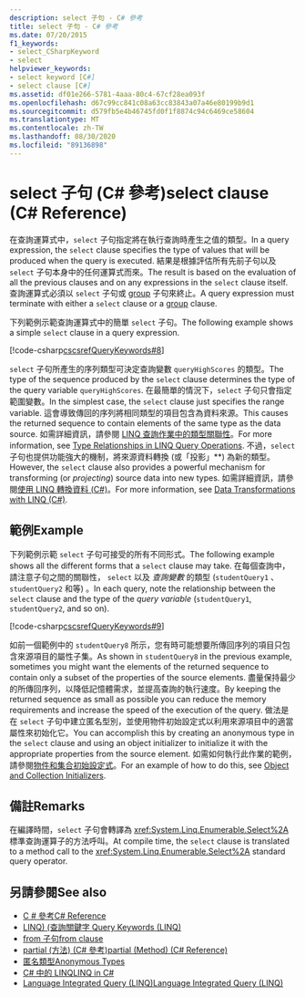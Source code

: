 ```yaml
---
description: select 子句 - C# 參考
title: select 子句 - C# 參考
ms.date: 07/20/2015
f1_keywords:
- select_CSharpKeyword
- select
helpviewer_keywords:
- select keyword [C#]
- select clause [C#]
ms.assetid: df01e266-5781-4aaa-80c4-67cf28ea093f
ms.openlocfilehash: d67c99cc841c08a63cc83843a07a46e80199b9d1
ms.sourcegitcommit: d579fb5e4b46745fd0f1f8874c94c6469ce58604
ms.translationtype: MT
ms.contentlocale: zh-TW
ms.lasthandoff: 08/30/2020
ms.locfileid: "89136898"
---
```

# <a name="select-clause-c-reference"></a><span data-ttu-id="88356-103">select 子句 (C# 參考)</span><span class="sxs-lookup"><span data-stu-id="88356-103">select clause (C# Reference)</span></span>

<span data-ttu-id="88356-104">在查詢運算式中，`select` 子句指定將在執行查詢時產生之值的類型。</span><span class="sxs-lookup"><span data-stu-id="88356-104">In a query expression, the `select` clause specifies the type of values that will be produced when the query is executed.</span></span> <span data-ttu-id="88356-105">結果是根據評估所有先前子句以及 `select` 子句本身中的任何運算式而來。</span><span class="sxs-lookup"><span data-stu-id="88356-105">The result is based on the evaluation of all the previous clauses and on any expressions in the `select` clause itself.</span></span> <span data-ttu-id="88356-106">查詢運算式必須以 `select` 子句或 [group](group-clause.md) 子句來終止。</span><span class="sxs-lookup"><span data-stu-id="88356-106">A query expression must terminate with either a `select` clause or a [group](group-clause.md) clause.</span></span>

<span data-ttu-id="88356-107">下列範例示範查詢運算式中的簡單 `select` 子句。</span><span class="sxs-lookup"><span data-stu-id="88356-107">The following example shows a simple `select` clause in a query expression.</span></span>

[!code-csharp[cscsrefQueryKeywords#8](~/samples/snippets/csharp/VS_Snippets_VBCSharp/CsCsrefQueryKeywords/CS/Select.cs#8)]  

<span data-ttu-id="88356-108">`select` 子句所產生的序列類型可決定查詢變數 `queryHighScores` 的類型。</span><span class="sxs-lookup"><span data-stu-id="88356-108">The type of the sequence produced by the `select` clause determines the type of the query variable `queryHighScores`.</span></span> <span data-ttu-id="88356-109">在最簡單的情況下，`select` 子句只會指定範圍變數。</span><span class="sxs-lookup"><span data-stu-id="88356-109">In the simplest case, the `select` clause just specifies the range variable.</span></span> <span data-ttu-id="88356-110">這會導致傳回的序列將相同類型的項目包含為資料來源。</span><span class="sxs-lookup"><span data-stu-id="88356-110">This causes the returned sequence to contain elements of the same type as the data source.</span></span> <span data-ttu-id="88356-111">如需詳細資訊，請參閱 [LINQ 查詢作業中的類型關聯性](../../programming-guide/concepts/linq/type-relationships-in-linq-query-operations.md)。</span><span class="sxs-lookup"><span data-stu-id="88356-111">For more information, see [Type Relationships in LINQ Query Operations](../../programming-guide/concepts/linq/type-relationships-in-linq-query-operations.md).</span></span> <span data-ttu-id="88356-112">不過，`select` 子句也提供功能強大的機制，將來源資料轉換 (或「投影」\*\*) 為新的類型。</span><span class="sxs-lookup"><span data-stu-id="88356-112">However, the `select` clause also provides a powerful mechanism for transforming (or *projecting*) source data into new types.</span></span> <span data-ttu-id="88356-113">如需詳細資訊，請參閱[使用 LINQ 轉換資料 (C#)](../../programming-guide/concepts/linq/data-transformations-with-linq.md)。</span><span class="sxs-lookup"><span data-stu-id="88356-113">For more information, see [Data Transformations with LINQ (C#)](../../programming-guide/concepts/linq/data-transformations-with-linq.md).</span></span>

## <a name="example"></a><span data-ttu-id="88356-114">範例</span><span class="sxs-lookup"><span data-stu-id="88356-114">Example</span></span>

<span data-ttu-id="88356-115">下列範例示範 `select` 子句可接受的所有不同形式。</span><span class="sxs-lookup"><span data-stu-id="88356-115">The following example shows all the different forms that a `select` clause may take.</span></span> <span data-ttu-id="88356-116">在每個查詢中，請注意子句之間的關聯性， `select` 以及 *查詢變數* 的類型 (`studentQuery1` 、 `studentQuery2` 和等) 。</span><span class="sxs-lookup"><span data-stu-id="88356-116">In each query, note the relationship between the `select` clause and the type of the *query variable* (`studentQuery1`, `studentQuery2`, and so on).</span></span>

[!code-csharp[cscsrefQueryKeywords#9](~/samples/snippets/csharp/VS_Snippets_VBCSharp/CsCsrefQueryKeywords/CS/Select.cs#9)]

<span data-ttu-id="88356-117">如前一個範例中的 `studentQuery8` 所示，您有時可能想要所傳回序列的項目只包含來源項目的屬性子集。</span><span class="sxs-lookup"><span data-stu-id="88356-117">As shown in `studentQuery8` in the previous example, sometimes you might want the elements of the returned sequence to contain only a subset of the properties of the source elements.</span></span> <span data-ttu-id="88356-118">盡量保持最少的所傳回序列，以降低記憶體需求，並提高查詢的執行速度。</span><span class="sxs-lookup"><span data-stu-id="88356-118">By keeping the returned sequence as small as possible you can reduce the memory requirements and increase the speed of the execution of the query.</span></span> <span data-ttu-id="88356-119">做法是在 `select` 子句中建立匿名型別，並使用物件初始設定式以利用來源項目中的適當屬性來初始化它。</span><span class="sxs-lookup"><span data-stu-id="88356-119">You can accomplish this by creating an anonymous type in the `select` clause and using an object initializer to initialize it with the appropriate properties from the source element.</span></span> <span data-ttu-id="88356-120">如需如何執行此作業的範例，請參閱[物件和集合初始設定式](../../programming-guide/classes-and-structs/object-and-collection-initializers.md)。</span><span class="sxs-lookup"><span data-stu-id="88356-120">For an example of how to do this, see [Object and Collection Initializers](../../programming-guide/classes-and-structs/object-and-collection-initializers.md).</span></span>

## <a name="remarks"></a><span data-ttu-id="88356-121">備註</span><span class="sxs-lookup"><span data-stu-id="88356-121">Remarks</span></span>

<span data-ttu-id="88356-122">在編譯時間，`select` 子句會轉譯為 <xref:System.Linq.Enumerable.Select%2A> 標準查詢運算子的方法呼叫。</span><span class="sxs-lookup"><span data-stu-id="88356-122">At compile time, the `select` clause is translated to a method call to the <xref:System.Linq.Enumerable.Select%2A> standard query operator.</span></span>

## <a name="see-also"></a><span data-ttu-id="88356-123">另請參閱</span><span class="sxs-lookup"><span data-stu-id="88356-123">See also</span></span>

- [<span data-ttu-id="88356-124">C # 參考</span><span class="sxs-lookup"><span data-stu-id="88356-124">C# Reference</span></span>](../index.md)
- [<span data-ttu-id="88356-125">LINQ)  (查詢關鍵字 </span><span class="sxs-lookup"><span data-stu-id="88356-125">Query Keywords (LINQ)</span></span>](query-keywords.md)
- [<span data-ttu-id="88356-126">from 子句</span><span class="sxs-lookup"><span data-stu-id="88356-126">from clause</span></span>](from-clause.md)
- [<span data-ttu-id="88356-127">partial (方法) (C# 參考)</span><span class="sxs-lookup"><span data-stu-id="88356-127">partial (Method) (C# Reference)</span></span>](partial-method.md)
- [<span data-ttu-id="88356-128">匿名類型</span><span class="sxs-lookup"><span data-stu-id="88356-128">Anonymous Types</span></span>](../../programming-guide/classes-and-structs/anonymous-types.md)
- [<span data-ttu-id="88356-129">C# 中的 LINQ</span><span class="sxs-lookup"><span data-stu-id="88356-129">LINQ in C#</span></span>](../../linq/index.md)
- [<span data-ttu-id="88356-130">Language Integrated Query (LINQ)</span><span class="sxs-lookup"><span data-stu-id="88356-130">Language Integrated Query (LINQ)</span></span>](../../programming-guide/concepts/linq/index.md)
